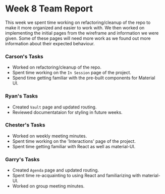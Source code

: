 # Week 8 Team Report

This week we spent time working on refactoring/cleanup of the repo to make it more organized and easier to work with. We
then worked on implementing the initial pages from the wireframe and information we were given. Some of these pages will
need more work as we found out more information about their expected behaviour.

### Carson's Tasks

- Worked on refactoring/cleanup of the repo.
- Spent time working on the `In Session` page of the project.
- Spend time getting familiar with the pre-built components for Material UI.

### Ryan's Tasks 

- Created `Vault` page and updated routing.
- Reviewed documentataion for styling in future weeks.

### Chester's Tasks

- Worked on weekly meeting minutes.
- Spent time working on the 'Interactions' page of the project.
- Spent time getting familiar with React as well as material-UI.

### Garry's Tasks

- Created `Agenda` page and updated routing.
- Spent time re-acquainting to using React and familiarizing with material-UI.
- Worked on group meeting minutes.